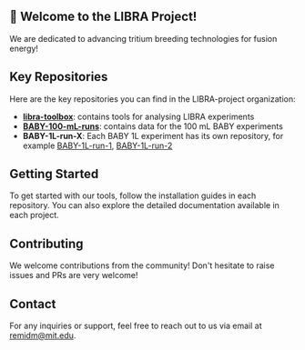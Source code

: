 ## 👋 Welcome to the **LIBRA Project**!

We are dedicated to advancing tritium breeding technologies for fusion energy!

## Key Repositories

Here are the key repositories you can find in the LIBRA-project organization:

- [**libra-toolbox**](https://github.com/LIBRA-project/libra-toolbox): contains tools for analysing LIBRA experiments
- [**BABY-100-mL-runs**](https://github.com/LIBRA-project/BABY-100-mL-runs): contains data for the 100 mL BABY experiments
- **BABY-1L-run-X**: Each BABY 1L experiment has its own repository, for example [BABY-1L-run-1](https://github.com/LIBRA-project/BABY-1L-run-1), [BABY-1L-run-2](https://github.com/LIBRA-project/BABY-1L-run-1)

## Getting Started

To get started with our tools, follow the installation guides in each repository. You can also explore the detailed documentation available in each project.

## Contributing

We welcome contributions from the community! Don't hesitate to raise issues and PRs are very welcome!

## Contact

For any inquiries or support, feel free to reach out to us via email at [remidm@mit.edu](mailto:remidm@mit.edu).

